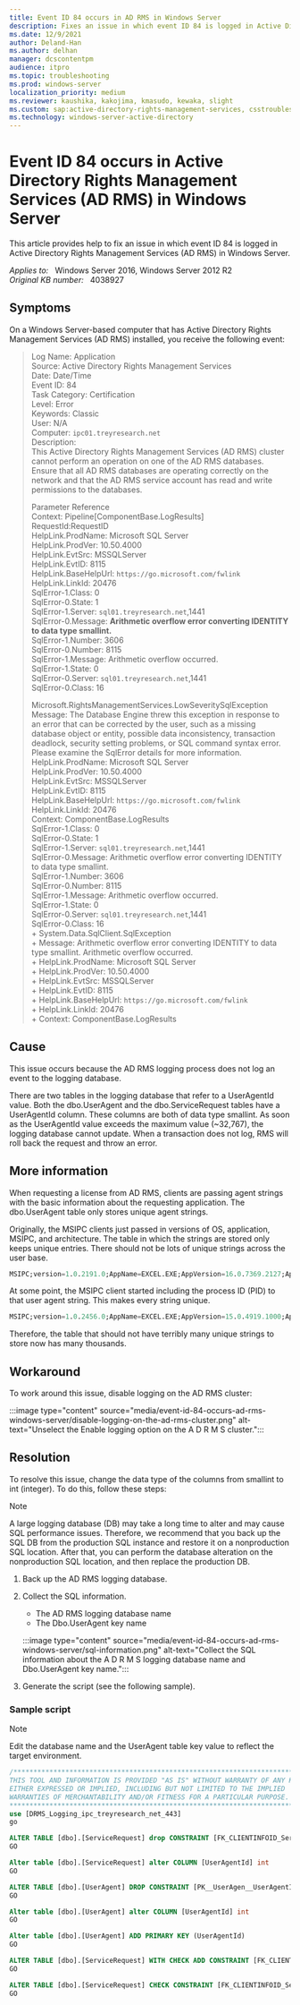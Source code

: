 ```yaml
---
title: Event ID 84 occurs in AD RMS in Windows Server
description: Fixes an issue in which event ID 84 is logged in Active Directory Rights Management Services (AD RMS) in Windows Server 2008 and later.
ms.date: 12/9/2021
author: Deland-Han
ms.author: delhan
manager: dcscontentpm
audience: itpro
ms.topic: troubleshooting
ms.prod: windows-server
localization_priority: medium
ms.reviewer: kaushika, kakojima, kmasudo, kewaka, slight
ms.custom: sap:active-directory-rights-management-services, csstroubleshoot
ms.technology: windows-server-active-directory
---
```

# Event ID 84 occurs in Active Directory Rights Management Services (AD RMS) in Windows Server

This article provides help to fix an issue in which event ID 84 is logged in Active Directory Rights Management Services (AD RMS) in Windows Server.

_Applies to:_ &nbsp; Windows Server 2016, Windows Server 2012 R2  
_Original KB number:_ &nbsp; 4038927

## Symptoms

On a Windows Server-based computer that has Active Directory Rights Management Services (AD RMS) installed, you receive the following event:
> Log Name:      Application  
Source:        Active Directory Rights Management Services  
Date:         Date/Time  
Event ID:      84  
Task Category: Certification  
Level:         Error  
Keywords:      Classic  
User:          N/A  
Computer:      `ipc01.treyresearch.net`  
Description:  
This Active Directory Rights Management Services (AD RMS) cluster cannot perform an operation on one of the AD RMS databases. Ensure that all AD RMS databases are operating correctly on the network and that the AD RMS service account has read and write permissions to the databases.  
>
> Parameter Reference  
Context: Pipeline[ComponentBase.LogResults]  
RequestId:RequestID  
HelpLink.ProdName: Microsoft SQL Server  
HelpLink.ProdVer: 10.50.4000  
HelpLink.EvtSrc: MSSQLServer  
HelpLink.EvtID: 8115  
HelpLink.BaseHelpUrl: `https://go.microsoft.com/fwlink`  
HelpLink.LinkId: 20476  
SqlError-1.Class: 0  
SqlError-0.State: 1  
SqlError-1.Server: `sql01.treyresearch.net`,1441  
SqlError-0.Message: **Arithmetic overflow error converting IDENTITY to data type smallint.**  
SqlError-1.Number: 3606  
SqlError-0.Number: 8115  
SqlError-1.Message: Arithmetic overflow occurred.  
SqlError-1.State: 0  
SqlError-0.Server: `sql01.treyresearch.net`,1441  
SqlError-0.Class: 16  
>
> Microsoft.RightsManagementServices.LowSeveritySqlException  
        Message: The Database Engine threw this exception in response to an error that can be corrected by the user, such as a missing database object or entity, possible data inconsistency, transaction deadlock, security setting problems, or SQL command syntax error.  Please examine the SqlError details for more information.  
        HelpLink.ProdName: Microsoft SQL Server  
        HelpLink.ProdVer: 10.50.4000  
        HelpLink.EvtSrc: MSSQLServer  
        HelpLink.EvtID: 8115  
        HelpLink.BaseHelpUrl: `https://go.microsoft.com/fwlink`  
        HelpLink.LinkId: 20476  
        Context: ComponentBase.LogResults  
        SqlError-1.Class: 0  
        SqlError-0.State: 1  
        SqlError-1.Server: `sql01.treyresearch.net`,1441  
        SqlError-0.Message: Arithmetic overflow error converting IDENTITY to data type smallint.  
        SqlError-1.Number: 3606  
        SqlError-0.Number: 8115  
        SqlError-1.Message: Arithmetic overflow occurred.  
        SqlError-1.State: 0  
        SqlError-0.Server: `sql01.treyresearch.net`,1441  
        SqlError-0.Class: 16  
  \+ System.Data.SqlClient.SqlException  
  \+         Message: Arithmetic overflow error converting IDENTITY to data type smallint.
Arithmetic overflow occurred.  
  \+         HelpLink.ProdName: Microsoft SQL Server  
  \+         HelpLink.ProdVer: 10.50.4000  
  \+         HelpLink.EvtSrc: MSSQLServer  
  \+         HelpLink.EvtID: 8115  
  \+         HelpLink.BaseHelpUrl: `https://go.microsoft.com/fwlink`  
  \+         HelpLink.LinkId: 20476  
  \+         Context: ComponentBase.LogResults  

## Cause

This issue occurs because the AD RMS logging process does not log an event to the logging database.

There are two tables in the logging database that refer to a UserAgentId value. Both the dbo.UserAgent and the dbo.ServiceRequest tables have a UserAgentId column. These columns are both of data type smallint. As soon as the UserAgentId value exceeds the maximum value (~32,767), the logging database cannot update. When a transaction does not log, RMS will roll back the request and throw an error.

## More information

When requesting a license from AD RMS, clients are passing agent strings with the basic information about the requesting application. The dbo.UserAgent table only stores unique agent strings.

Originally, the MSIPC clients just passed in versions of OS, application, MSIPC, and architecture. The table in which the strings are stored only keeps unique entries. There should not be lots of unique strings across the user base.

```sql
MSIPC;version=1.0.2191.0;AppName=EXCEL.EXE;AppVersion=16.0.7369.2127;AppArch=x86;OSName=Windows;OSVersion=10.0.10586;OSArch=amd64
```

At some point, the MSIPC client started including the process ID (PID) to that user agent string. This makes every string unique.

```sql
MSIPC;version=1.0.2456.0;AppName=EXCEL.EXE;AppVersion=15.0.4919.1000;AppArch=x86;PID=13660;OSName=Windows;OSVersion=6.1.7601;OSA
```

Therefore, the table that should not have terribly many unique strings to store now has many thousands.

## Workaround

To work around this issue, disable logging on the AD RMS cluster:

:::image type="content" source="media/event-id-84-occurs-ad-rms-windows-server/disable-logging-on-the-ad-rms-cluster.png" alt-text="Unselect the Enable logging option on the A D R M S cluster.":::

## Resolution

To resolve this issue, change the data type of the columns from smallint to int (integer). To do this, follow these steps:

> [!Note]
> A large logging database (DB) may take a long time to alter and may cause SQL performance issues. Therefore, we recommend that you back up the SQL DB from the production SQL instance and restore it on a nonproduction SQL location. After that, you can perform the database alteration on the nonproduction SQL location, and then replace the production DB.

1. Back up the AD RMS logging database.
2. Collect the SQL information.
    - The AD RMS logging database name
    - The Dbo.UserAgent key name

    :::image type="content" source="media/event-id-84-occurs-ad-rms-windows-server/sql-information.png" alt-text="Collect the SQL information about the A D R M S logging database name and Dbo.UserAgent key name.":::

3. Generate the script (see the following sample).

### Sample script

> [!Note]
> Edit the database name and the UserAgent table key value to reflect the target environment.

```sql
/******************************************************************************* 
THIS TOOL AND INFORMATION IS PROVIDED "AS IS" WITHOUT WARRANTY OF ANY KIND,
EITHER EXPRESSED OR IMPLIED, INCLUDING BUT NOT LIMITED TO THE IMPLIED
WARRANTIES OF MERCHANTABILITY AND/OR FITNESS FOR A PARTICULAR PURPOSE.
*******************************************************************************/
use [DRMS_Logging_ipc_treyresearch_net_443]
go

ALTER TABLE [dbo].[ServiceRequest] drop CONSTRAINT [FK_CLIENTINFOID_ServiceRequest_UserAgent]
GO

Alter table [dbo].[ServiceRequest] alter COLUMN [UserAgentId] int
GO

ALTER TABLE [dbo].[UserAgent] DROP CONSTRAINT [PK__UserAgen__UserAgentId]
GO

Alter table [dbo].[UserAgent] alter COLUMN [UserAgentId] int
GO

Alter table [dbo].[UserAgent] ADD PRIMARY KEY (UserAgentId)
GO

ALTER TABLE [dbo].[ServiceRequest] WITH CHECK ADD CONSTRAINT [FK_CLIENTINFOID_ServiceRequest_UserAgent] FOREIGN KEY([UserAgentId]) REFERENCES [dbo].[UserAgent] ([UserAgentId])
GO

ALTER TABLE [dbo].[ServiceRequest] CHECK CONSTRAINT [FK_CLIENTINFOID_ServiceRequest_UserAgent]
GO
```
